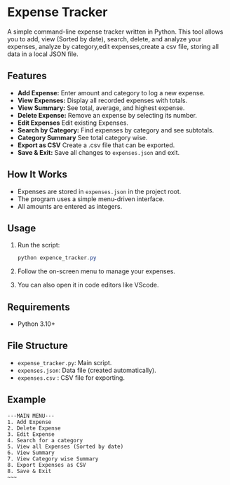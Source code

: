 # Expense Tracker

A simple command-line expense tracker written in Python. This tool allows you to add, view (Sorted by date), search, delete, and analyze your expenses, analyze by category,edit expenses,create a csv file, storing all data in a local JSON file.

## Features
- **Add Expense:** Enter amount and category to log a new expense.
- **View Expenses:** Display all recorded expenses with totals.
- **View Summary:** See total, average, and highest expense.
- **Delete Expense:** Remove an expense by selecting its number.
- **Edit Expenses** Edit existing Expenses.
- **Search by Category:** Find expenses by category and see subtotals.
- **Category Summary** See total category wise.
- **Export as CSV** Create a .csv file that can be exported.
- **Save & Exit:** Save all changes to `expenses.json` and exit.

## How It Works
- Expenses are stored in `expenses.json` in the project root.
- The program uses a simple menu-driven interface.
- All amounts are entered as integers.

## Usage
1. Run the script:
   ```powershell
   python expence_tracker.py
   ```
2. Follow the on-screen menu to manage your expenses.

3. You can also open it in code editors like VScode.

## Requirements
- Python 3.10+

## File Structure
- `expense_tracker.py`: Main script.
- `expenses.json`: Data file (created automatically).
- `expenses.csv` : CSV file for exporting.

## Example
```
---MAIN MENU---
1. Add Expense
2. Delete Expense
3. Edit Expense
4. Search for a category
5. View all Expenses (Sorted by date)
6. View Summary
7. View Category wise Summary
8. Export Expenses as CSV
8. Save & Exit
~~~
